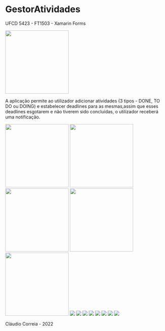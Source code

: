 # GestorAtividades


UFCD 5423 - FT1503 - Xamarin Forms

<img src="icon.png" width="200" height="200">

A aplicação permite ao utilizador adicionar atividades (3 tipos - DONE, TO DO ou DOING)
e estabelecer deadlines para as mesmas,assim que esses deadlines
esgotarem e não tiverem sido concluídas, o utilizador receberá uma notificação.

<img src="pic1.PNG" width="200" height="200">
<img src="pic2.PNG" width="200" height="200">
<img src="pic3.PNG" width="200" height="200">
<img src="pic4.PNG" width="200" height="200">
<img src="pic5.PNG" width="200" height="200">
<img src="pic6.PNG">
<img src="pic7.PNG">
<img src="pic8.PNG">
<img src="pic9.PNG">
<img src="pic10.PNG">
<img src="pic11.PNG">
<img src="pic12.png">
<img src="pic13.png">


Cláudio Correia - 2022
